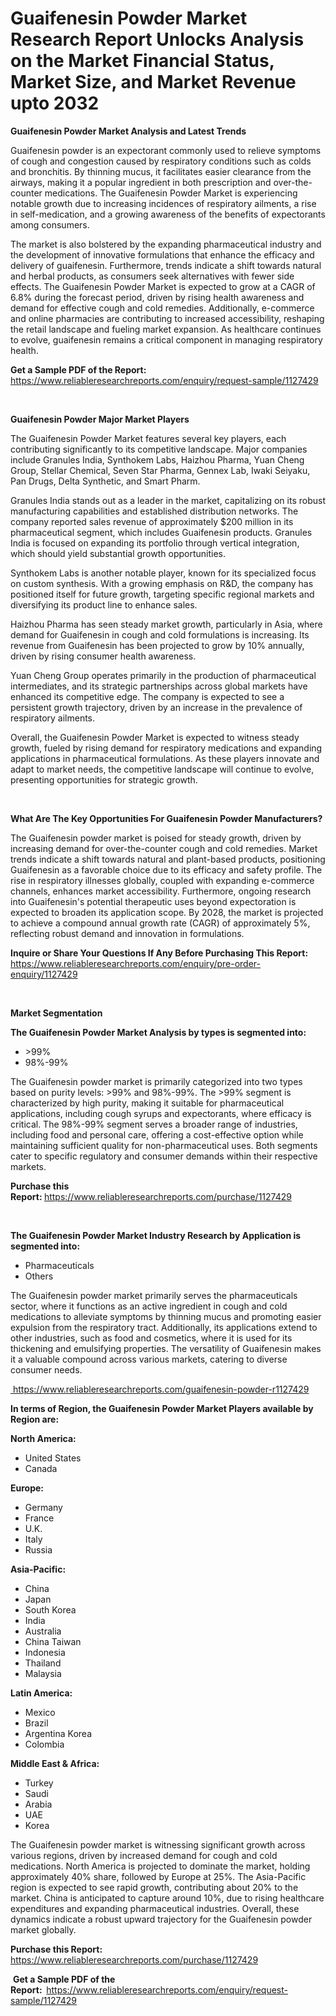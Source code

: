 <p><h1>Guaifenesin Powder Market Research Report Unlocks Analysis on the Market Financial Status, Market Size, and Market Revenue upto 2032</h1></p><p><strong>Guaifenesin Powder Market Analysis and Latest Trends</strong></p>
<p><p>Guaifenesin powder is an expectorant commonly used to relieve symptoms of cough and congestion caused by respiratory conditions such as colds and bronchitis. By thinning mucus, it facilitates easier clearance from the airways, making it a popular ingredient in both prescription and over-the-counter medications. The Guaifenesin Powder Market is experiencing notable growth due to increasing incidences of respiratory ailments, a rise in self-medication, and a growing awareness of the benefits of expectorants among consumers. </p><p>The market is also bolstered by the expanding pharmaceutical industry and the development of innovative formulations that enhance the efficacy and delivery of guaifenesin. Furthermore, trends indicate a shift towards natural and herbal products, as consumers seek alternatives with fewer side effects. The Guaifenesin Powder Market is expected to grow at a CAGR of 6.8% during the forecast period, driven by rising health awareness and demand for effective cough and cold remedies. Additionally, e-commerce and online pharmacies are contributing to increased accessibility, reshaping the retail landscape and fueling market expansion. As healthcare continues to evolve, guaifenesin remains a critical component in managing respiratory health.</p></p>
<p><strong>Get a Sample PDF of the Report:&nbsp;</strong> <a href="https://www.reliableresearchreports.com/enquiry/request-sample/1127429?utm_campaign=3136&utm_medium=2&utm_source=Github&utm_content=ia&utm_term=17042025&utm_id=guaifenesin-powder">https://www.reliableresearchreports.com/enquiry/request-sample/1127429</a></p>
<p>&nbsp;</p>
<p><strong>Guaifenesin Powder Major Market Players</strong></p>
<p><p>The Guaifenesin Powder Market features several key players, each contributing significantly to its competitive landscape. Major companies include Granules India, Synthokem Labs, Haizhou Pharma, Yuan Cheng Group, Stellar Chemical, Seven Star Pharma, Gennex Lab, Iwaki Seiyaku, Pan Drugs, Delta Synthetic, and Smart Pharm. </p><p>Granules India stands out as a leader in the market, capitalizing on its robust manufacturing capabilities and established distribution networks. The company reported sales revenue of approximately $200 million in its pharmaceutical segment, which includes Guaifenesin products. Granules India is focused on expanding its portfolio through vertical integration, which should yield substantial growth opportunities.</p><p>Synthokem Labs is another notable player, known for its specialized focus on custom synthesis. With a growing emphasis on R&D, the company has positioned itself for future growth, targeting specific regional markets and diversifying its product line to enhance sales.</p><p>Haizhou Pharma has seen steady market growth, particularly in Asia, where demand for Guaifenesin in cough and cold formulations is increasing. Its revenue from Guaifenesin has been projected to grow by 10% annually, driven by rising consumer health awareness.</p><p>Yuan Cheng Group operates primarily in the production of pharmaceutical intermediates, and its strategic partnerships across global markets have enhanced its competitive edge. The company is expected to see a persistent growth trajectory, driven by an increase in the prevalence of respiratory ailments.</p><p>Overall, the Guaifenesin Powder Market is expected to witness steady growth, fueled by rising demand for respiratory medications and expanding applications in pharmaceutical formulations. As these players innovate and adapt to market needs, the competitive landscape will continue to evolve, presenting opportunities for strategic growth.</p></p>
<p>&nbsp;</p>
<p><strong>What Are The Key Opportunities For Guaifenesin Powder Manufacturers?</strong></p>
<p><p>The Guaifenesin powder market is poised for steady growth, driven by increasing demand for over-the-counter cough and cold remedies. Market trends indicate a shift towards natural and plant-based products, positioning Guaifenesin as a favorable choice due to its efficacy and safety profile. The rise in respiratory illnesses globally, coupled with expanding e-commerce channels, enhances market accessibility. Furthermore, ongoing research into Guaifenesin's potential therapeutic uses beyond expectoration is expected to broaden its application scope. By 2028, the market is projected to achieve a compound annual growth rate (CAGR) of approximately 5%, reflecting robust demand and innovation in formulations.</p></p>
<p><strong>Inquire or Share Your Questions If Any Before Purchasing This Report:</strong> <a href="https://www.reliableresearchreports.com/enquiry/pre-order-enquiry/1127429?utm_campaign=3136&utm_medium=2&utm_source=Github&utm_content=ia&utm_term=17042025&utm_id=guaifenesin-powder">https://www.reliableresearchreports.com/enquiry/pre-order-enquiry/1127429</a></p>
<p>&nbsp;</p>
<p><strong>Market Segmentation</strong></p>
<p><strong>The Guaifenesin Powder Market Analysis by types is segmented into:</strong></p>
<p><ul><li>>99%</li><li>98%-99%</li></ul></p>
<p><p>The Guaifenesin powder market is primarily categorized into two types based on purity levels: >99% and 98%-99%. The >99% segment is characterized by high purity, making it suitable for pharmaceutical applications, including cough syrups and expectorants, where efficacy is critical. The 98%-99% segment serves a broader range of industries, including food and personal care, offering a cost-effective option while maintaining sufficient quality for non-pharmaceutical uses. Both segments cater to specific regulatory and consumer demands within their respective markets.</p></p>
<p><strong>Purchase this Report:&nbsp;</strong><a href="https://www.reliableresearchreports.com/purchase/1127429?utm_campaign=3136&utm_medium=2&utm_source=Github&utm_content=ia&utm_term=17042025&utm_id=guaifenesin-powder">https://www.reliableresearchreports.com/purchase/1127429</a></p>
<p>&nbsp;</p>
<p><strong>The Guaifenesin Powder Market Industry Research by Application is segmented into:</strong></p>
<p><ul><li>Pharmaceuticals</li><li>Others</li></ul></p>
<p><p>The Guaifenesin powder market primarily serves the pharmaceuticals sector, where it functions as an active ingredient in cough and cold medications to alleviate symptoms by thinning mucus and promoting easier expulsion from the respiratory tract. Additionally, its applications extend to other industries, such as food and cosmetics, where it is used for its thickening and emulsifying properties. The versatility of Guaifenesin makes it a valuable compound across various markets, catering to diverse consumer needs.</p></p>
<p><a href="https://www.reliableresearchreports.com/guaifenesin-powder-r1127429?utm_campaign=3136&utm_medium=2&utm_source=Github&utm_content=ia&utm_term=17042025&utm_id=guaifenesin-powder">&nbsp;https://www.reliableresearchreports.com/guaifenesin-powder-r1127429</a></p>
<p><strong>In terms of Region, the Guaifenesin Powder Market Players available by Region are:</strong></p>
<p>
    <p> <strong> North America: </strong>
        <ul>
            <li>United States</li>
            <li>Canada</li>
        </ul>
        </p> 
    <p> <strong> Europe: </strong>
        <ul>
            <li>Germany</li>
            <li>France</li>
            <li>U.K.</li>
            <li>Italy</li>
            <li>Russia</li>
        </ul>
        </p> 
    <p> <strong> Asia-Pacific: </strong>
        <ul>
            <li>China</li>
            <li>Japan</li>
            <li>South Korea</li>
            <li>India</li>
            <li>Australia</li>
            <li>China Taiwan</li>
            <li>Indonesia</li>
            <li>Thailand</li>
            <li>Malaysia</li>
        </ul>
        </p> 
    <p> <strong> Latin America: </strong>
        <ul>
            <li>Mexico</li>
            <li>Brazil</li>
            <li>Argentina Korea</li>
            <li>Colombia</li>
        </ul>
        </p> 
    <p> <strong> Middle East & Africa: </strong>
        <ul>
            <li>Turkey</li>
            <li>Saudi</li>
            <li>Arabia</li>
            <li>UAE</li>
            <li>Korea</li>
        </ul>
    </p>
    </p>
<p><p>The Guaifenesin powder market is witnessing significant growth across various regions, driven by increased demand for cough and cold medications. North America is projected to dominate the market, holding approximately 40% share, followed by Europe at 25%. The Asia-Pacific region is expected to see rapid growth, contributing about 20% to the market. China is anticipated to capture around 10%, due to rising healthcare expenditures and expanding pharmaceutical industries. Overall, these dynamics indicate a robust upward trajectory for the Guaifenesin powder market globally.</p></p>
<p><strong>Purchase this Report: </strong><a href="https://www.reliableresearchreports.com/purchase/1127429?utm_campaign=3136&utm_medium=2&utm_source=Github&utm_content=ia&utm_term=17042025&utm_id=guaifenesin-powder">https://www.reliableresearchreports.com/purchase/1127429</a></p>
<p>&nbsp;<strong>Get a Sample PDF of the Report:&nbsp;&nbsp;</strong><a href="https://www.reliableresearchreports.com/enquiry/request-sample/1127429?utm_campaign=3136&utm_medium=2&utm_source=Github&utm_content=ia&utm_term=17042025&utm_id=guaifenesin-powder">https://www.reliableresearchreports.com/enquiry/request-sample/1127429</a></p>
<p><strong></strong></p>
<p><p></p><p></p><p></p></p>